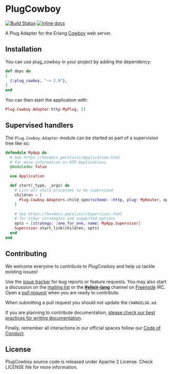 # PlugCowboy

[![Build Status](https://travis-ci.org/elixir-plug/plug_cowboy.svg?branch=master)](https://travis-ci.org/elixir-plug/plug)
[![Inline docs](https://inch-ci.org/github/elixir-plug/plug_cowboy.svg?branch=master)](http://inch-ci.org/github/elixir-plug/plug)

A Plug Adapter for the Erlang [Cowboy][cowboy] web server.

## Installation

You can use plug_cowboy in your project by adding the dependency:

```elixir
def deps do
[
  {:plug_cowboy, "~> 2.0"},
]
end
```
You can then start the application with:

```elixir
Plug.Cowboy.Adapter.http MyPlug, []
```


## Supervised handlers

The `Plug.Cowboy.Adapter` module can be started as part of a supervision tree
like so:

```elixir
defmodule MyApp do
  # See https://hexdocs.pm/elixir/Application.html
  # for more information on OTP Applications
  @moduledoc false

  use Application

  def start(_type, _args) do
    # List all child processes to be supervised
    children = [
      Plug.Cowboy.Adapters.child_spec(scheme: :http, plug: MyRouter, options: [port: 4001])
    ]

    # See https://hexdocs.pm/elixir/Supervisor.html
    # for other strategies and supported options
    opts = [strategy: :one_for_one, name: MyApp.Supervisor]
    Supervisor.start_link(children, opts)
  end
end
```
## Contributing

We welcome everyone to contribute to PlugCowboy and help us tackle existing issues!

Use the [issue tracker][issues] for bug reports or feature requests. You may also start a discussion on the [mailing list][ML] or the **[#elixir-lang][IRC]** channel on [Freenode][freenode] IRC. Open a [pull request][pulls] when you are ready to contribute.

When submitting a pull request you should not update the `CHANGELOG.md`.

If you are planning to contribute documentation, [please check our best practices for writing documentation][writing-docs].

Finally, remember all interactions in our official spaces follow our [Code of Conduct][code-of-conduct].

## License

PlugCowboy source code is released under Apache 2 License.
Check LICENSE file for more information.

  [issues]: https://github.com/elixir-plug/plug/issues
  [pulls]: https://github.com/elixir-plug/plug/pulls
  [ML]: https://groups.google.com/group/elixir-lang-core
  [code-of-conduct]: https://github.com/elixir-lang/elixir/blob/master/CODE_OF_CONDUCT.md
  [writing-docs]: https://hexdocs.pm/elixir/writing-documentation.html
  [IRC]: https://webchat.freenode.net/?channels=#elixir-lang
  [freenode]: https://freenode.net/
  [cowboy]: https://github.com/ninenines/cowboy
